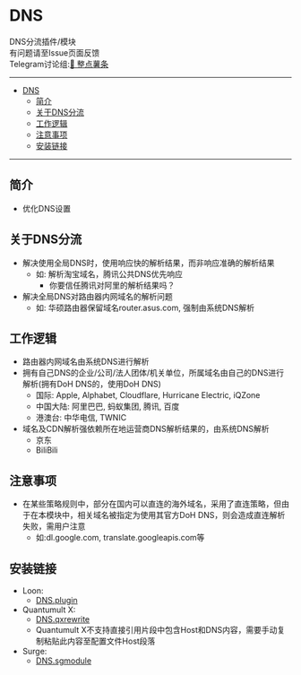 # DNS
DNS分流插件/模块   
有问题请至Issue页面反馈  
Telegram讨论组:[🍟 整点薯条](https://t.me/GetSomeFries)  

---

- [DNS](#dns)
  - [简介](#简介)
  - [关于DNS分流](#关于dns分流)
  - [工作逻辑](#工作逻辑)
  - [注意事项](#注意事项)
  - [安装链接](#安装链接)

---
## 简介
  * 优化DNS设置

## 关于DNS分流
  * 解决使用全局DNS时，使用响应快的解析结果，而非响应准确的解析结果
    * 如: 解析淘宝域名，腾讯公共DNS优先响应
      * 你要信任腾讯对阿里的解析结果吗？
  * 解决全局DNS对路由器内网域名的解析问题
    * 如: 华硕路由器保留域名router.asus.com, 强制由系统DNS解析

## 工作逻辑
  * 路由器内网域名由系统DNS进行解析
  * 拥有自己DNS的企业/公司/法人团体/机关单位，所属域名由自己的DNS进行解析(拥有DoH DNS的，使用DoH DNS)
    * 国际: Apple, Alphabet, Cloudflare, Hurricane Electric, iQZone
    * 中国大陆: 阿里巴巴, 蚂蚁集团, 腾讯, 百度
    * 港澳台: 中华电信, TWNIC
  * 域名及CDN解析强依赖所在地运营商DNS解析结果的，由系统DNS解析
    * 京东
    * BiliBili

## 注意事项
  * 在某些策略规则中，部分在国内可以直连的海外域名，采用了直连策略，但由于在本模块中，相关域名被指定为使用其官方DoH DNS，则会造成直连解析失败，需用户注意
    * 如:dl.google.com, translate.googleapis.com等

## 安装链接
  * Loon:
    * [DNS.plugin](./DNS.plugin?raw=true "🌐 DNS for Router and Companys")
  * Quantumult X:
    * [DNS.qxrewrite](./DNS.qxrewrite?raw=true "🌐 DNS for Router and Companys")
    * Quantumult X不支持直接引用片段中包含Host和DNS内容，需要手动复制粘贴此内容至配置文件Host段落
  * Surge:
    * [DNS.sgmodule](./DNS.sgmodule?raw=true "🌐 DNS for Router and Companys")

